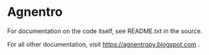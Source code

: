# Agnentro

For documentation on the code itself, see README.txt in the source.

For all other documentation, visit https://agnentropy.blogspot.com .

